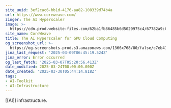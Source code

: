 ```yaml
---
site_uuid: 3ef2cac6-bb1d-4176-aa82-108339d74b4a
url: https://www.coreweave.com/
zinger: The AI Hyperscaler
image: >-
  https://cdn.prod.website-files.com/62ba1fb86485b6d5029975c4/67782a9cb02bc934fae303cb_coreweave_share_v2.png
site_name: CoreWeave
title: The AI Hyperscaler for GPU Cloud Computing
og_screenshot_url: >-
  https://og-screenshots-prod.s3.amazonaws.com/1366x768/80/false/c7eb41d312cfb577d1b0790b12777923949dc3da447f8d9df4f5e2a696d53b7f.jpeg
jina_last_request: '2025-03-09T06:45:19.524Z'
jina_error: Error occurred
og_last_fetch: '2025-03-07T05:20:56.413Z'
date_modified: 2025-03-24T00:00:00.000Z
date_created: '2025-03-30T05:44:14.818Z'
tags:
- AI-Toolkit
- AI-Infrastructure
---
```







































[[AI]] infrastructure.
